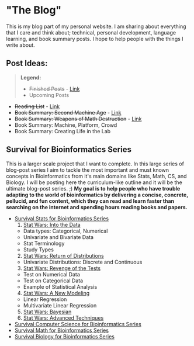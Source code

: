 # "The Blog"

This is my blog part of my personal website. I am sharing about everything that I care and think about; technical, personal development, language learning, and book summary posts. I hope to help people with the things I write about.


## Post Ideas:

> __Legend:__
> - ~~Finished Posts~~ - [Link]()
> - Upcoming Posts

- ~~Reading List~~ -  [Link](http://eneskemalergin.github.io/blog//personal/reading_list/)
- ~~Book Summary: Second Machine Age~~ - [Link](http://eneskemalergin.github.io/blog/personal/second_machine_age/)
- ~~Book Summary: Weapons of Math Destruction~~ - [Link](http://eneskemalergin.github.io/blog/personal/weapons_of_math_destruction/)
- Book Summary: Machine, Platform, Crowd
- Book Summary: Creating Life in the Lab


## Survival for Bioinformatics Series
This is a larger scale project that I want to complete. In this large series of blog-post series I aim to tackle the most important and must known concepts in Bioinformatics from it's main domains like Stats, Math, CS, and Biology. I will be posting here the curriculum-like outline and it will be the ultimate blog-post series. ;) __My goal is to help people who have trouble adapting to the world of bioinformatics by delivering a concise, concrete, pellucid, and fun content, which they can read and learn faster than searching on the internet and spending hours reading books and papers.__

- [Survival Stats for Bioinformatics Series](#)
  1. [Stat Wars: Into the Data](#)
    - Data types: Categorical, Numerical
    - Univariate and Bivariate Data
    - Stat Terminology
    - Study Types
  2. [Stat Wars: Return of Distributions](#)
    - Univariate Distributions: Discrete and Continuous
  3. [Stat Wars: Revenge of the Tests](#)
    - Test on Numerical Data
    - Test on Categorical Data
    - Example of Statistical Analysis
  4. [Stat Wars: A New Modeling](#)
    - Linear Regression
    - Multivariate Linear Regression
  5. [Stat Wars: Bayesian](#)
  6. [Stat Wars: Advanced Techniques](#)
- [Survival Computer Science for Bioinformatics Series](#)
- [Survival Math for Bioinformatics Series](#)
- [Survival Biology for Bioinformatics Series](#)
